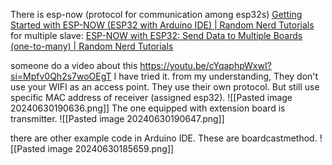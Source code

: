 There is esp-now (protocol for communication among esp32s)
[Getting Started with ESP-NOW (ESP32 with Arduino IDE) | Random Nerd Tutorials](https://randomnerdtutorials.com/esp-now-esp32-arduino-ide/)
for multiple slave: 
[ESP-NOW with ESP32: Send Data to Multiple Boards (one-to-many) | Random Nerd Tutorials](https://randomnerdtutorials.com/esp-now-one-to-many-esp32-esp8266/)

someone do a video about this
https://youtu.be/cYqaphpWxwI?si=Mpfv0Qh2s7woOEgT
I have tried it.
from my understanding, They don't use your WIFI as an access point. They use their own protocol. But still use specific MAC address of receiver (assigned esp32). 
![[Pasted image 20240630190636.png]]
The one equipped with extension board is transmitter.
![[Pasted image 20240630190647.png]]

there are other example code in Arduino IDE. These are boardcastmethod.
![[Pasted image 20240630185659.png]]

